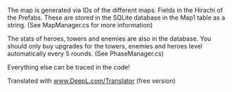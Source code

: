 The map is generated via IDs of the different maps. Fields in the Hirachi of the Prefabs.
These are stored in the SQLite database in the Map1 table as a string. (See MapManager.cs for more information)

The stats of heroes, towers and enemies are also in the database.
You should only buy upgrades for the towers, enemies and heroes level automatically every 5 rounds.
(See PhaseManager.cs)

Everything else can be traced in the code!

Translated with www.DeepL.com/Translator (free version)
